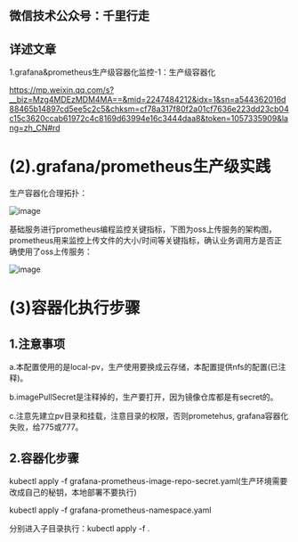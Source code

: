 ## 微信技术公众号：千里行走

## 详述文章

1.grafana&prometheus生产级容器化监控-1：生产级容器化

https://mp.weixin.qq.com/s?__biz=Mzg4MDEzMDM4MA==&mid=2247484212&idx=1&sn=a544362016d88465b14897cd5ee5c2c5&chksm=cf78a317f80f2a01cf7636e223dd23cb04c15c3620ccab61972c4c8169d63994e16c3444daa8&token=1057335909&lang=zh_CN#rd

# (2).grafana/prometheus生产级实践

生产容器化合理拓扑：

![image](https://github.com/hepyu/k8s-app-config/blob/master/product/standard/grafana-prometheus-pro/images/grafana-prometheus%E7%94%9F%E4%BA%A7%E7%BA%A7%E5%AE%9E%E8%B7%B5.jpg)

基础服务进行prometheus编程监控关键指标，下图为oss上传服务的架构图，prometheus用来监控上传文件的大小/时间等关键指标，确认业务调用方是否正确使用了oss上传服务：

![image](https://github.com/hepyu/k8s-app-config/blob/master/product/standard/grafana-prometheus-pro/images/caf-cdn%E6%96%B9%E6%A1%88.jpg)

# (3)容器化执行步骤

## 1.注意事项

a.本配置使用的是local-pv，生产使用要换成云存储，本配置提供nfs的配置(已注释)。

b.imagePullSecret是注释掉的，生产要打开，因为镜像仓库都是有secret的。

c.注意先建立pv目录和挂载，注意目录的权限，否则prometehus, grafana容器化失败，给775或777。

## 2.容器化步骤

kubectl apply -f grafana-prometheus-image-repo-secret.yaml(生产环境需要改成自己的秘钥，本地部署不要执行)

kubectl apply -f grafana-prometheus-namespace.yaml

分别进入子目录执行：kubectl apply -f .
